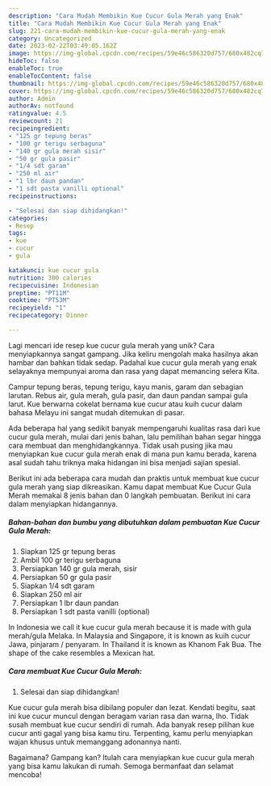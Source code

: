 ```yaml
---
description: "Cara Mudah Membikin Kue Cucur Gula Merah yang Enak"
title: "Cara Mudah Membikin Kue Cucur Gula Merah yang Enak"
slug: 221-cara-mudah-membikin-kue-cucur-gula-merah-yang-enak
category: Uncategorized
date: 2023-02-22T03:49:05.162Z
image: https://img-global.cpcdn.com/recipes/59e46c586320d757/680x482cq70/kue-cucur-gula-merah-foto-resep-utama.jpg
hideToc: false
enableToc: true
enableTocContent: false
thumbnail: https://img-global.cpcdn.com/recipes/59e46c586320d757/680x482cq70/kue-cucur-gula-merah-foto-resep-utama.jpg
cover: https://img-global.cpcdn.com/recipes/59e46c586320d757/680x482cq70/kue-cucur-gula-merah-foto-resep-utama.jpg
author: Admin
authorAv: notfound
ratingvalue: 4.5
reviewcount: 21
recipeingredient:
- "125 gr tepung beras"
- "100 gr terigu serbaguna"
- "140 gr gula merah sisir"
- "50 gr gula pasir"
- "1/4 sdt garam"
- "250 ml air"
- "1 lbr daun pandan"
- "1 sdt pasta vanilli optional"
recipeinstructions:

- "Selesai dan siap dihidangkan!"
categories:
- Resep
tags:
- kue
- cucur
- gula

katakunci: kue cucur gula 
nutrition: 300 calories
recipecuisine: Indonesian
preptime: "PT11M"
cooktime: "PT53M"
recipeyield: "1"
recipecategory: Dinner

---
```





Lagi mencari ide resep kue cucur gula merah yang unik? Cara menyiapkannya sangat gampang. Jika keliru mengolah maka hasilnya akan hambar dan bahkan tidak sedap. Padahal kue cucur gula merah yang enak selayaknya mempunyai aroma dan rasa yang dapat memancing selera Kita.





Campur tepung beras, tepung terigu, kayu manis, garam dan sebagian larutan. Rebus air, gula merah, gula pasir, dan daun pandan sampai gula larut. Kue berwarna cokelat bernama kue cucur atau kuih cucur dalam bahasa Melayu ini sangat mudah ditemukan di pasar.

Ada beberapa hal yang sedikit banyak mempengaruhi kualitas rasa dari kue cucur gula merah, mulai dari jenis bahan, lalu pemilihan bahan segar hingga cara membuat dan menghidangkannya. Tidak usah pusing jika mau menyiapkan kue cucur gula merah enak di mana pun kamu berada, karena asal sudah tahu triknya maka hidangan ini bisa menjadi sajian spesial.






Berikut ini ada beberapa cara mudah dan praktis untuk membuat kue cucur gula merah yang siap dikreasikan. Kamu dapat membuat Kue Cucur Gula Merah memakai 8 jenis bahan dan 0 langkah pembuatan. Berikut ini cara dalam menyiapkan hidangannya.

<!--inarticleads1-->

##### Bahan-bahan dan bumbu yang dibutuhkan dalam pembuatan Kue Cucur Gula Merah:

1. Siapkan 125 gr tepung beras
1. Ambil 100 gr terigu serbaguna
1. Persiapkan 140 gr gula merah, sisir
1. Persiapkan 50 gr gula pasir
1. Siapkan 1/4 sdt garam
1. Siapkan 250 ml air
1. Persiapkan 1 lbr daun pandan
1. Persiapkan 1 sdt pasta vanilli (optional)


In Indonesia we call it kue cucur gula merah because it is made with gula merah/gula Melaka. In Malaysia and Singapore, it is known as kuih cucur Jawa, pinjaram / penyaram. In Thailand it is known as Khanom Fak Bua. The shape of the cake resembles a Mexican hat. 

<!--inarticleads2-->

##### Cara membuat Kue Cucur Gula Merah:


1. Selesai dan siap dihidangkan!

Kue cucur gula merah bisa dibilang populer dan lezat. Kendati begitu, saat ini kue cucur muncul dengan beragam varian rasa dan warna, lho. Tidak susah membuat kue cucur sendiri di rumah. Ada banyak resep pilihan kue cucur anti gagal yang bisa kamu tiru. Terpenting, kamu perlu menyiapkan wajan khusus untuk memanggang adonannya nanti. 

Bagaimana? Gampang kan? Itulah cara menyiapkan kue cucur gula merah yang bisa kamu lakukan di rumah. Semoga bermanfaat dan selamat mencoba!
